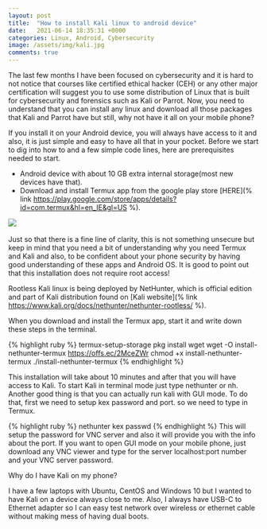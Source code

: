 ```yaml
---
layout: post
title:  "How to install Kali linux to android device"
date:   2021-06-14 18:35:31 +0000
categories: Linux, Android, Cybersecurity
image: /assets/img/kali.jpg
comments: true
---
```

The last few months I have been focused on cybersecurity and it is hard to not notice that courses like certified ethical hacker (CEH) or any other major certification will suggest you to use some distribution of Linux that is built for cybersecurity and forensics such as Kali or Parrot. Now, you need to understand that you can install any linux and download all those packages that Kali and Parrot have but still, why not have it all on your mobile phone?

 
If you install it on your Android device, you will always have access to it and also, it is just simple and easy to have all that in your pocket. Before we start to dig into how to and a few simple code lines, here are prerequisites needed to start.
 
- Android device with about 10 GB extra internal storage(most new devices have that).
- Download and install Termux app from the google play store [HERE](% link https://play.google.com/store/apps/details?id=com.termux&hl=en_IE&gl=US %).


<img src="{{ page.image }}">
<br><br>
Just so that there is a fine line of clarity, this is not something unsecure but keep in mind that you need a bit of understanding why you need Termux and Kali and also, to be confident about your phone security by having good understanding of these apps and Android OS. It is good to point out that this installation does not require root access!

Rootless Kali linux is being deployed by NetHunter, which is official edition and part of Kali distribution found on [Kali website](% link https://www.kali.org/docs/nethunter/nethunter-rootless/ %).


When you download and install the Termux app, start it and write down these steps in the terminal. 

{% highlight ruby %}
termux-setup-storage
pkg install wget
wget -O install-nethunter-termux https://offs.ec/2MceZWr
chmod +x install-nethunter-termux
./install-nethunter-termux
{% endhighlight %}

This installation will take about 10 minutes and after that you will have access to Kali. To start Kali in terminal mode just type nethunter or nh.
Another good thing is that you can actually run kali with GUI mode. To do that, first we need to setup kex password and port. so we need to type in Termux.

{% highlight ruby %}
nethunter kex passwd
{% endhighlight %}
This will setup the password for VNC server and also it will provide you with the info about the port. If you want to open GUI mode on your mobile phone, just download any VNC viewer and type for the server localhost:port number and your VNC server password.

Why do I have Kali on my phone? 

I have a few laptops with Ubuntu, CentOS and Windows 10 but I wanted to have Kali on a device always close to me. Also, I always have USB-C to Ethernet adapter so I can easy test network over wireless or ethernet cable without making mess of having dual boots.

